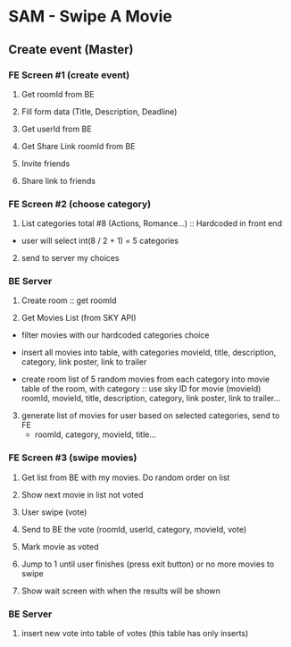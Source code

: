 # SAM - Swipe A Movie

## Create event (Master)

### FE Screen #1 (create event)
1. Get roomId from BE

2. Fill form data (Title, Description, Deadline)

3. Get userId from BE

4. Get Share Link roomId from BE

5. Invite friends

6. Share link to friends

### FE Screen #2 (choose category)
1. List categories total #8 (Actions, Romance...) :: Hardcoded in front end
  - user will select int(8 / 2 + 1) = 5 categories

2. send to server my choices

### BE Server
1. Create room :: get roomId

2. Get Movies List (from SKY API)
  - filter movies with our hardcoded categories choice
  - insert all movies into table, with categories
  movieId, title, description, category, link poster, link to trailer

  - create room list of 5 random movies from each category into movie table of the room, with category :: use sky ID for movie (movieId)
  roomId, movieId, title, description, category, link poster, link to trailer...

3. generate list of movies for user based on selected categories, send to FE
    - roomId, category, movieId, title...

### FE Screen #3 (swipe movies)
1. Get list from BE with my movies. Do random order on list

2. Show next movie in list not voted

3. User swipe (vote)

4. Send to BE the vote (roomId, userId, category, movieId, vote)

5. Mark movie as voted

6. Jump to 1 until user finishes (press exit button) or no more movies to swipe

7. Show wait screen with when the results will be shown

### BE Server
1. insert new vote into table of votes (this table has only inserts)

